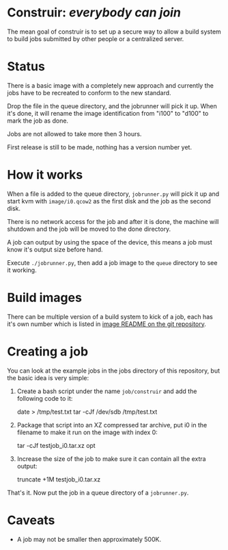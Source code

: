 Construir: _everybody can join_
===============================
The mean goal of construir is to set up a secure way to allow a build system to build jobs submitted by other people or a centralized server.


Status
=======
There is a basic image with a completely new approach and currently the jobs have to be recreated to conform to the new standard.

Drop the file in the queue directory, and the jobrunner will pick it up. When it's done, it will rename the image identification from "i100" to "d100" to mark the job as done.

Jobs are not allowed to take more then 3 hours.


First release is still to be made, nothing has a version number yet.

How it works
============
When a file is added to the queue directory, `jobrunner.py` will pick it up and start kvm with `image/i0.qcow2` as the first disk and the job as the second disk.

There is no network access for the job and after it is done, the machine will shutdown and the job will be moved to the done directory.

A job can output by using the space of the device, this means a job must know it's output size before hand.


Execute `./jobrunner.py`, then add a job image to the `queue` directory to see it working.


Build images
============
There can be multiple version of a build system to kick of a job, each has it's own number which is listed in [image README on the git repository](https://github.com/bneijt/construir/tree/master/image).

Creating a job
==============
You can look at the example jobs in the jobs directory of this repository, but the basic idea is very simple:

1. Create a bash script under the name `job/construir` and add the following code to it:

    date > /tmp/test.txt
    tar -cJf /dev/sdb /tmp/test.txt

2. Package that script into an XZ compressed tar archive, put i0 in the filename to make it run on the image with index 0:

    tar -cJf testjob_i0.tar.xz opt

3. Increase the size of the job to make sure it can contain all the extra output:

    truncate +1M testjob_i0.tar.xz

That's it. Now put the job in a queue directory of a `jobrunner.py`.

Caveats
=======

 * A job may not be smaller then approximately 500K.

